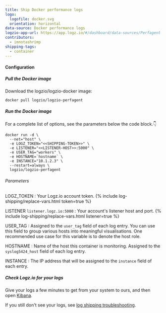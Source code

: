 ```yaml
---
title: Ship Docker performance logs
logo:
  logofile: docker.svg
  orientation: horizontal
data-source: Docker performance logs
logzio-app-url: https://app.logz.io/#/dashboard/data-sources/Perfagent
contributors:
  - imnotashrimp
shipping-tags:
  - container
---
```


#### Configuration

<div class="tasklist">

##### Pull the Docker image

Download the logzio/logzio-docker image:

```shell
docker pull logzio/logzio-perfagent
```

##### Run the Docker image

For a complete list of options, see the parameters below the code block.👇

```shell
docker run -d \
  --net="host" \
  -e LOGZ_TOKEN="<<SHIPPING-TOKEN>>" \
  -e LISTENER="<<LISTENER-HOST>>:5000" \
  -e USER_TAG="workers" \
  -e HOSTNAME=`hostname` \
  -e INSTANCE="10.1.2.3" \
  --restart=always \
  logzio/logzio-perfagent
```

###### Parameters

LOGZ_TOKEN <span class="required-param"></span>
: Your Logz.io account token.
  {% include log-shipping/replace-vars.html token=true %}
  <!-- logzio-inject:account-token -->

LISTENER <span class="default-param">`listener.logz.io:5000`</span>
: Your account's listener host and port.
  {% include log-shipping/replace-vars.html listener=true %}

USER_TAG
: Assigned to the `user_tag` field of each log entry.
  You can use this field to group various hosts into meaningful visualisations.
  One recommended use case for this variable is to denote the host role.

HOSTNAME
: Name of the host this container is monitoring.
  Assigned to the `syslog5424_host` field of each log entry.

INSTANCE
: The IP address that will be assigned to the `instance` field of each entry.

##### Check Logz.io for your logs

Give your logs a few minutes to get from your system to ours, and then open [Kibana](https://app.logz.io/#/dashboard/kibana).

If you still don't see your logs, see [log shipping troubleshooting]({{site.baseurl}}/user-guide/log-shipping/log-shipping-troubleshooting.html).

</div>
